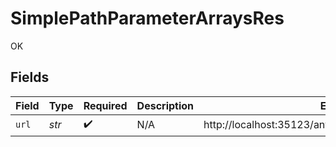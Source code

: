 # SimplePathParameterArraysRes

OK


## Fields

| Field                                                     | Type                                                      | Required                                                  | Description                                               | Example                                                   |
| --------------------------------------------------------- | --------------------------------------------------------- | --------------------------------------------------------- | --------------------------------------------------------- | --------------------------------------------------------- |
| `url`                                                     | *str*                                                     | :heavy_check_mark:                                        | N/A                                                       | http://localhost:35123/anything/pathParams/arr/test,test2 |